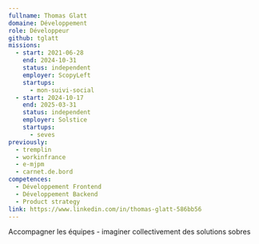 ```yaml
---
fullname: Thomas Glatt
domaine: Développement
role: Développeur
github: tglatt
missions:
  - start: 2021-06-28
    end: 2024-10-31
    status: independent
    employer: ScopyLeft
    startups:
      - mon-suivi-social
  - start: 2024-10-17
    end: 2025-03-31
    status: independent
    employer: Solstice
    startups:
      - seves
previously:
  - tremplin
  - workinfrance
  - e-mjpm
  - carnet.de.bord
competences:
  - Développement Frontend
  - Développement Backend
  - Product strategy
link: https://www.linkedin.com/in/thomas-glatt-586bb56
---
```

Accompagner les équipes - imaginer collectivement des solutions sobres